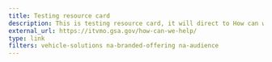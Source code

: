 ```yaml
---
title: Testing resource card
description: This is testing resource card, it will direct to How can we help? page.
external_url: https://itvmo.gsa.gov/how-can-we-help/
type: link
filters: vehicle-solutions na-branded-offering na-audience
---
```

